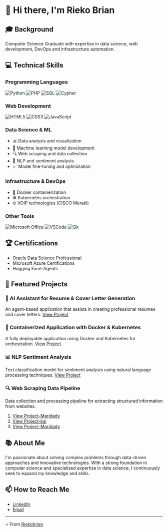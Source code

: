 # 👋 Hi there, I'm Rieko Brian

## 🎓 Background
Computer Science Graduate with expertise in data science, web development, DevOps and infrastructure automation.

## 💻 Technical Skills

### Programming Languages
![Python](https://img.shields.io/badge/-Python-3776AB?style=flat&logo=python&logoColor=white)
![PHP](https://img.shields.io/badge/-PHP-777BB4?style=flat&logo=php&logoColor=white)
![SQL](https://img.shields.io/badge/-SQL-4479A1?style=flat&logo=postgresql&logoColor=white)
![Cypher](https://img.shields.io/badge/-Cypher-008CC1?style=flat&logo=neo4j&logoColor=white)

### Web Development
![HTML5](https://img.shields.io/badge/-HTML5-E34F26?style=flat&logo=html5&logoColor=white)
![CSS3](https://img.shields.io/badge/-CSS3-1572B6?style=flat&logo=css3&logoColor=white)
![JavaScript](https://img.shields.io/badge/-JavaScript-F7DF1E?style=flat&logo=javascript&logoColor=black)

### Data Science & ML
- 📊 Data analysis and visualization
- 🤖 Machine learning model development
- 🔍 Web scraping and data collection
- 🧠 NLP and sentiment analysis
- 📈 Model fine-tuning and optimization

### Infrastructure & DevOps
- 🐳 Docker containerization
- ☸️ Kubernetes orchestration
- 🌐 VOIP technologies (CISCO Meraki)

### Other Tools
![Microsoft Office](https://img.shields.io/badge/-Microsoft%20Office-D83B01?style=flat&logo=microsoftoffice&logoColor=white)
![VSCode](https://img.shields.io/badge/-VSCode-007ACC?style=flat&logo=visualstudiocode&logoColor=white)
![Git](https://img.shields.io/badge/-Git-F05032?style=flat&logo=git&logoColor=white)

## 🏆 Certifications
- Oracle Data Science Professional
- Microsoft Azure Certifications
- Hugging Face-Agents

## 🚀 Featured Projects

### 🤖 AI Assistant for Resume & Cover Letter Generation
An agent-based application that assists in creating professional resumes and cover letters.
[View Project]([https://github.com/yourusername/project-link](https://github.com/Riekobrian/AGENTS))

### 🐳 Containerized Application with Docker & Kubernetes
A fully deployable application using Docker and Kubernetes for orchestration.
[View Project]([https://github.com/yourusername/project-link](https://github.com/Riekobrian/kenya-gdp-analysis))

### 📊 NLP Sentiment Analysis
Text classification model for sentiment analysis using natural language processing techniques.
[View Project](https://github.com/GreatDeal-FIRE/Hate-speech-detection)

### 🔍 Web Scraping Data Pipeline
Data collection and processing pipeline for extracting structured information from websites.
1. [View Project-Maridady](https://github.com/Riekobrian/scrapy/blob/main/craazy/main.py)
2. [View Project-kai](https://github.com/Riekobrian/scrapy/blob/main/craazy/main.py)
3. [View Project-Maridady](https://github.com/Riekobrian/scrapy/blob/main/craazy/main.py)

## 📚 About Me
I'm passionate about solving complex problems through data-driven approaches and innovative technologies. With a strong foundation in computer science and specialized expertise in data science, I continuously seek to expand my knowledge and skills.

## 📫 How to Reach Me
- [LinkedIn](https://www.linkedin.com/in/rieko-brian-b4747b1b8/)
- [Email](riekobrian@gmail.com)

---

⭐️ From [Riekobrian](https://github.com/Riekobrian)
